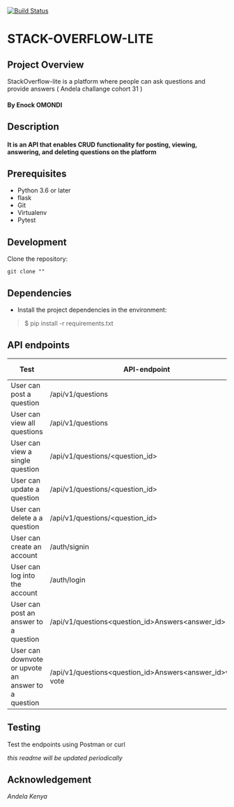 [![Build Status](https://travis-ci.org/Enockkenya/stack-overflow-lite.svg?branch=ch-write-test-cases-159753094)](https://travis-ci.org/Enockkenya/stack-overflow-lite)

# STACK-OVERFLOW-LITE

## Project Overview
 StackOverflow-lite is a platform where people can ask questions and provide answers ( Andela challange cohort 31 )

#### By ****Enock OMONDI****
## Description

#### It is an API that enables CRUD functionality for posting, viewing, answering, and deleting questions on the platform

## Prerequisites

* Python 3.6 or later
* flask
* Git 
* Virtualenv
* Pytest

## Development

Clone the repository:

```git clone "" ```




## Dependencies

- Install the project dependencies in the environment:
> $ pip install -r requirements.txt

## API endpoints

Test | API-endpoint | HTTP-Verb
------------ | -------------- | ------------ 
User can post a question | /api/v1/questions | POST
User can view all questions | /api/v1/questions | GET
User can view a single question | /api/v1/questions/<question_id> | GET
User can update a question | /api/v1/questions/<question_id> |PUT
User can delete a a question | /api/v1/questions/<question_id> | DELETE
User can create an account | /auth/signin | POST
User can log into the account | /auth/login | POST
User can post an answer to a question | /api/v1/questions<question_id>Answers<answer_id> | POST
User can downvote or upvote an answer to a question | /api/v1/questions<question_id>Answers<answer_id>vote?vote | POST

## Testing
Test the endpoints using Postman or curl

*this readme will be updated periodically*

## Acknowledgement

*Andela Kenya*